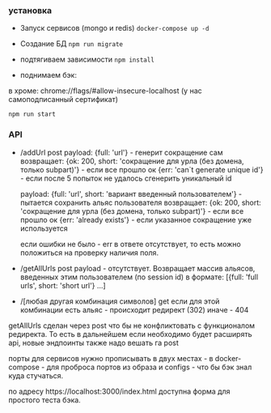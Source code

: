 ### установка

- Запуск сервисов (mongo и redis)
```docker-compose up -d```

- Создание БД
```npm run migrate```

- подтягиваем зависимости
```npm install```

- поднимаем бэк:

в хроме:
chrome://flags/#allow-insecure-localhost (у нас самоподписанный сертификат)

```npm run start```

### API

- /addUrl post
  payload: {full: 'url'} - генерит сокращение сам
  возвращает:
  {ok: 200, short: 'сокращение для урла (без домена, только subpart)'} - если все прошло ок
  {err: 'can`t generate unique id'} - если после 5 попыток не удалось сгенерить уникальный id

  payload: {full: 'url', short: 'вариант введенный пользователем'} - пытается сохранить альяс пользователя
  возвращает:
  {ok: 200, short: 'сокращение для урла (без домена, только subpart)'} - если все прошло ок
  {err: 'already exists'} - если указанное сокращение уже используется

  если ошибки не было - err в ответе отсутствует, то есть можно положиться на проверку наличия поля.

- /getAllUrls post
  payload - отсутствует. Возвращает массив альясов, введенных этим пользователем (по session id) в формате:
  [{full: 'full urls', short: 'short url'} ...]

- /[любая другая комбинация символов] get
  если для этой комбинации есть альяс - происходит редирект (302)
  иначе - 404

getAllUrls сделан через post что бы не конфликтовать с функционалом редиректа. То есть в дальнейшем если необходимо будет расширять api, новые эндпоинты также надо вешать га post

порты для сервисов нужно прописывать в двух местах - в docker-compose - для проброса портов из образа и configs - что бы бэк знал куда стучаться.

по адресу https://localhost:3000/index.html доступна форма для простого теста бэка.
